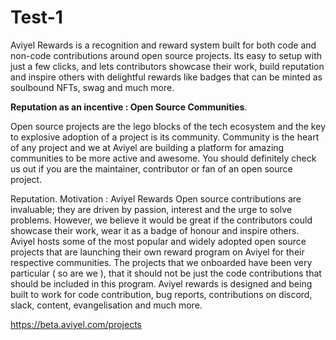 # Test-1
Aviyel Rewards is a recognition and reward system built for both code and non-code contributions around open source projects. Its easy to setup with just a few clicks, and lets contributors showcase their work, build reputation and inspire others with delightful rewards like badges that can be minted as soulbound NFTs, swag and much more.


**Reputation as an incentive : Open Source Communities**.  

Open source projects are the lego blocks of the tech ecosystem and the key to explosive adoption of a project is its community. Community is the heart of any project and we at Aviyel are building a platform for amazing communities to be more active and awesome. You should definitely check us out if you are the maintainer, contributor or fan of an open source project.

Reputation. Motivation : Aviyel Rewards
Open source contributions are invaluable; they are driven by passion, interest and the urge to solve problems. However, we believe it would be great if the contributors could showcase their work, wear it as a badge of honour and inspire others.
Aviyel hosts some of the most popular and widely adopted open source projects that are launching their own reward program on Aviyel for their respective communities. The projects that we onboarded have been very particular ( so are we ), that it should not be just the code contributions that should be included in this program. Aviyel rewards is designed and being built to work for code contribution, bug reports, contributions on discord, slack, content, evangelisation and much more.


https://beta.aviyel.com/projects
